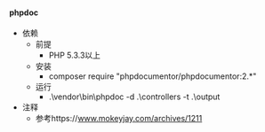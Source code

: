 #### phpdoc

- 依赖  
    - 前提  
        - PHP 5.3.3以上
    - 安装  
        - composer require "phpdocumentor/phpdocumentor:2.*"  
    - 运行  
        - .\vendor\bin\phpdoc -d .\controllers -t .\output
- 注释  
    - 参考https://www.mokeyjay.com/archives/1211